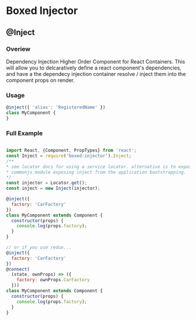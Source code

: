
# Boxed Injector

## @Inject

### Overiew
Dependency Injection Higher Order Component for React Containers. 
This will allow you to delcaratively define a react component's dependencies, and
have a the dependecy injection container resolve / inject them into the component props on render.

### Usage
```js
@inject({ 'alias': 'RegisteredName' })
class MyComponent {
}
```

### Full Example
```js

import React, {Component, PropTypes} from 'react';
const Inject = require('boxed-injector').Inject;
/** 
* see locator docs for using a service locator. alternative is to expose a 
* commonjs module exposing inject from the application bootstrapping.
*/
const injector = Locator.get();
const inject = new Inject(injector);

@inject({
  factory: 'CarFactory'
})
class MyComponent extends Component {
  constructor(props) {
    console.log(props.factory);
  }
}

// or if you use redux...
@inject({
  factory: 'CarFactory'
})
@connect(
  (state, ownProps) => ({
    factory: ownProps.CarFactory
  }))
class MyComponent extends Component {
  constructor(props) {
    console.log(props.factory);
  }
}
```
